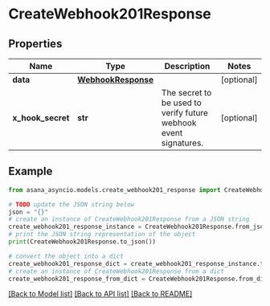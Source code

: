# CreateWebhook201Response


## Properties

Name | Type | Description | Notes
------------ | ------------- | ------------- | -------------
**data** | [**WebhookResponse**](WebhookResponse.md) |  | [optional] 
**x_hook_secret** | **str** | The secret to be used to verify future webhook event signatures. | [optional] 

## Example

```python
from asana_asyncio.models.create_webhook201_response import CreateWebhook201Response

# TODO update the JSON string below
json = "{}"
# create an instance of CreateWebhook201Response from a JSON string
create_webhook201_response_instance = CreateWebhook201Response.from_json(json)
# print the JSON string representation of the object
print(CreateWebhook201Response.to_json())

# convert the object into a dict
create_webhook201_response_dict = create_webhook201_response_instance.to_dict()
# create an instance of CreateWebhook201Response from a dict
create_webhook201_response_from_dict = CreateWebhook201Response.from_dict(create_webhook201_response_dict)
```
[[Back to Model list]](../README.md#documentation-for-models) [[Back to API list]](../README.md#documentation-for-api-endpoints) [[Back to README]](../README.md)


